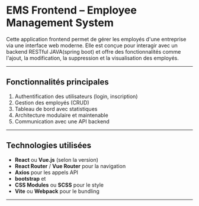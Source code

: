 # EMS Frontend – Employee Management System

Cette application frontend permet de gérer les employés d'une entreprise via une interface web moderne. Elle est conçue pour interagir avec un backend RESTful JAVA(spring boot) et offre des fonctionnalités comme l'ajout, la modification, la suppression et la visualisation des employés.

---

## Fonctionnalités principales

1. Authentification des utilisateurs (login, inscription)
2. Gestion des employés (CRUD)
3. Tableau de bord avec statistiques
4. Architecture modulaire et maintenable
5. Communication avec une API backend

---

## Technologies utilisées

- **React** ou **Vue.js** (selon la version)
- **React Router** / **Vue Router** pour la navigation
- **Axios** pour les appels API
- **bootstrap** et
- **CSS Modules** ou **SCSS** pour le style
- **Vite** ou **Webpack** pour le bundling

---


